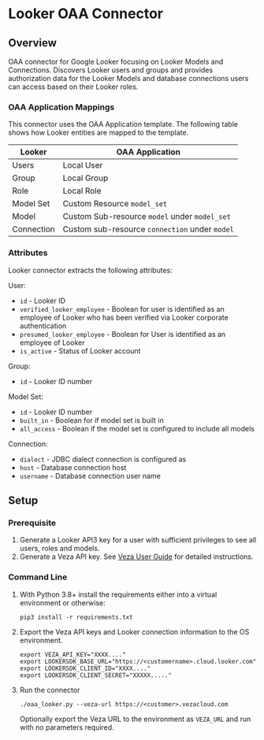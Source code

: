 # Looker OAA Connector

## Overview

OAA connector for Google Looker focusing on Looker Models and Connections. Discovers Looker users and groups and provides authorization
data for the Looker Models and database connections users can access based on their Looker roles.

### OAA Application Mappings

This connector uses the OAA Application template. The following table shows how Looker entities are mapped
to the template.

Looker     | OAA Application
---------- | -----------------
Users      |  Local User
Group      |  Local Group  
Role       |  Local Role
Model Set  |  Custom Resource `model_set`
Model      |  Custom Sub-resource `model` under `model_set`
Connection |  Custom sub-resource `connection` under `model`

### Attributes

Looker connector extracts the following attributes:

User:
  * `id` - Looker ID
  * `verified_looker_employee` - Boolean for user is identified as an employee of Looker who has been verified via Looker corporate authentication
  * `presumed_looker_employee` - Boolean for User is identified as an employee of Looker
  * `is_active` - Status of Looker account

Group:
  * `id` - Looker ID number

Model Set:
  * `id` - Looker ID number
  * `built_in` - Boolean for if model set is built in
  * `all_access` - Boolean if the model set is configured to include all models

Connection:
  * `dialect` - JDBC dialect connection is configured as
  * `host` - Database connection host
  * `username` - Database connection user name


## Setup
### Prerequisite
1. Generate a Looker API3 key for a user with sufficient privileges to see all users, roles and models.
2. Generate a Veza API key. See [Veza User Guide](https://app.gitbook.com/@veza.com/s/user-guide/interface-overview/administration/api-keys) for detailed instructions.

### Command Line
1. With Python 3.8+ install the requirements either into a virtual environment or otherwise:
    ```
    pip3 install -r requirements.txt
    ```

2. Export the Veza API keys and Looker connection information to the OS environment.

    ```
    export VEZA_API_KEY="XXXX...."
    export LOOKERSDK_BASE_URL="https://<customername>.cloud.looker.com"
    export LOOKERSDK_CLIENT_ID="XXXX...."  
    export LOOKERSDK_CLIENT_SECRET="XXXXX....."
    ```
3. Run the connector

    ```
    ./oaa_looker.py --veza-url https://<customer>.vezacloud.com
    ```

    Optionally export the Veza URL to the environment as `VEZA_URL` and run with no parameters required.
